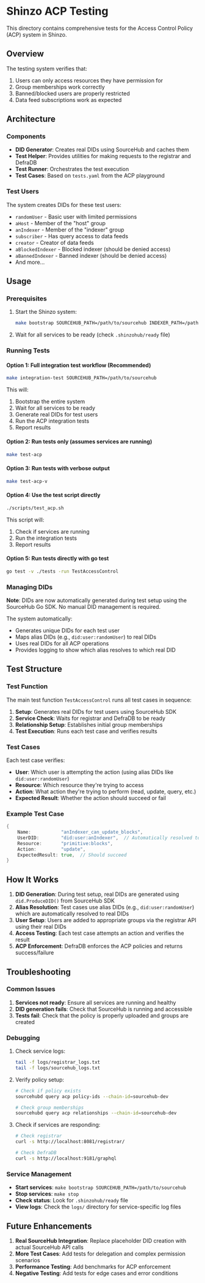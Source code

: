 # Shinzo ACP Testing

This directory contains comprehensive tests for the Access Control Policy (ACP) system in Shinzo.

## Overview

The testing system verifies that:
1. Users can only access resources they have permission for
2. Group memberships work correctly
3. Banned/blocked users are properly restricted
4. Data feed subscriptions work as expected

## Architecture

### Components

- **DID Generator**: Creates real DIDs using SourceHub and caches them
- **Test Helper**: Provides utilities for making requests to the registrar and DefraDB
- **Test Runner**: Orchestrates the test execution
- **Test Cases**: Based on `tests.yaml` from the ACP playground

### Test Users

The system creates DIDs for these test users:
- `randomUser` - Basic user with limited permissions
- `aHost` - Member of the "host" group
- `anIndexer` - Member of the "indexer" group  
- `subscriber` - Has query access to data feeds
- `creator` - Creator of data feeds
- `aBlockedIndexer` - Blocked indexer (should be denied access)
- `aBannedIndexer` - Banned indexer (should be denied access)
- And more...

## Usage

### Prerequisites

1. Start the Shinzo system:
   ```bash
   make bootstrap SOURCEHUB_PATH=/path/to/sourcehub INDEXER_PATH=/path/to/indexer
   ```

2. Wait for all services to be ready (check `.shinzohub/ready` file)

### Running Tests

#### Option 1: Full integration test workflow (Recommended)
```bash
make integration-test SOURCEHUB_PATH=/path/to/sourcehub
```

This will:
1. Bootstrap the entire system
2. Wait for all services to be ready
3. Generate real DIDs for test users
4. Run the ACP integration tests
5. Report results

#### Option 2: Run tests only (assumes services are running)
```bash
make test-acp
```

#### Option 3: Run tests with verbose output
```bash
make test-acp-v
```

#### Option 4: Use the test script directly
```bash
./scripts/test_acp.sh
```

This script will:
1. Check if services are running
2. Run the integration tests
3. Report results

#### Option 5: Run tests directly with go test
```bash
go test -v ./tests -run TestAccessControl
```

### Managing DIDs

**Note**: DIDs are now automatically generated during test setup using the SourceHub Go SDK. No manual DID management is required.

The system automatically:
- Generates unique DIDs for each test user
- Maps alias DIDs (e.g., `did:user:randomUser`) to real DIDs
- Uses real DIDs for all ACP operations
- Provides logging to show which alias resolves to which real DID

## Test Structure

### Test Function

The main test function `TestAccessControl` runs all test cases in sequence:

1. **Setup**: Generates real DIDs for test users using SourceHub SDK
2. **Service Check**: Waits for registrar and DefraDB to be ready
3. **Relationship Setup**: Establishes initial group memberships
4. **Test Execution**: Runs each test case and verifies results

### Test Cases

Each test case verifies:
- **User**: Which user is attempting the action (using alias DIDs like `did:user:randomUser`)
- **Resource**: Which resource they're trying to access
- **Action**: What action they're trying to perform (read, update, query, etc.)
- **Expected Result**: Whether the action should succeed or fail

### Example Test Case

```go
{
    Name:           "anIndexer_can_update_blocks",
    UserDID:        "did:user:anIndexer",  // Automatically resolved to real DID
    Resource:       "primitive:blocks", 
    Action:         "update",
    ExpectedResult: true,  // Should succeed
}
```

## How It Works

1. **DID Generation**: During test setup, real DIDs are generated using `did.ProduceDID()` from SourceHub SDK
2. **Alias Resolution**: Test cases use alias DIDs (e.g., `did:user:randomUser`) which are automatically resolved to real DIDs
3. **User Setup**: Users are added to appropriate groups via the registrar API using their real DIDs
4. **Access Testing**: Each test case attempts an action and verifies the result
5. **ACP Enforcement**: DefraDB enforces the ACP policies and returns success/failure

## Troubleshooting

### Common Issues

1. **Services not ready**: Ensure all services are running and healthy
2. **DID generation fails**: Check that SourceHub is running and accessible
3. **Tests fail**: Check that the policy is properly uploaded and groups are created

### Debugging

1. Check service logs:
   ```bash
   tail -f logs/registrar_logs.txt
   tail -f logs/sourcehub_logs.txt
   ```

2. Verify policy setup:
   ```bash
   # Check if policy exists
   sourcehubd query acp policy-ids --chain-id=sourcehub-dev
   
   # Check group memberships
   sourcehubd query acp relationships --chain-id=sourcehub-dev
   ```

3. Check if services are responding:
   ```bash
   # Check registrar
   curl -s http://localhost:8081/registrar/
   
   # Check DefraDB
   curl -s http://localhost:9181/graphql
   ```

### Service Management

- **Start services**: `make bootstrap SOURCEHUB_PATH=/path/to/sourcehub`
- **Stop services**: `make stop`
- **Check status**: Look for `.shinzohub/ready` file
- **View logs**: Check the `logs/` directory for service-specific log files

## Future Enhancements

1. **Real SourceHub Integration**: Replace placeholder DID creation with actual SourceHub API calls
2. **More Test Cases**: Add tests for delegation and complex permission scenarios
3. **Performance Testing**: Add benchmarks for ACP enforcement
4. **Negative Testing**: Add tests for edge cases and error conditions 
